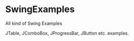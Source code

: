 SwingExamples
=============

All kind of Swing Examples

JTable, JComboBox, JProgressBar, JButton etc. examples.
